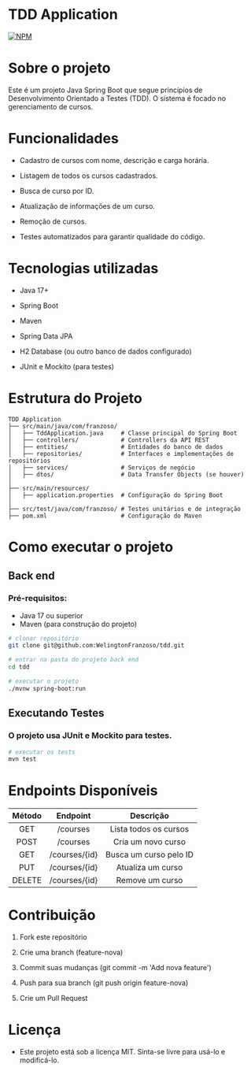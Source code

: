# TDD Application

[![NPM](https://img.shields.io/npm/l/react)](https://github.com/WelingtonFranzoso/franzoso-agregador-de-investimentos/blob/main/LICENSE) 


# Sobre o projeto

Este é um projeto Java Spring Boot que segue princípios de Desenvolvimento Orientado a Testes (TDD). O sistema é focado no gerenciamento de cursos.

# Funcionalidades

- Cadastro de cursos com nome, descrição e carga horária.

- Listagem de todos os cursos cadastrados.

- Busca de curso por ID.

- Atualização de informações de um curso.

- Remoção de cursos.

- Testes automatizados para garantir qualidade do código.

# Tecnologias utilizadas

- Java 17+

- Spring Boot

- Maven

- Spring Data JPA

- H2 Database (ou outro banco de dados configurado)

- JUnit e Mockito (para testes)

# Estrutura do Projeto
```
TDD Application
├── src/main/java/com/franzoso/
│   ├── TddApplication.java     # Classe principal do Spring Boot
│   ├── controllers/            # Controllers da API REST
│   ├── entities/               # Entidades do banco de dados
│   ├── repositories/           # Interfaces e implementações de repositórios
│   ├── services/               # Serviços de negócio
│   ├── dtos/                   # Data Transfer Objects (se houver)
│
├── src/main/resources/
│   ├── application.properties  # Configuração do Spring Boot
│
├── src/test/java/com/franzoso/ # Testes unitários e de integração
├── pom.xml                     # Configuração do Maven
```

# Como executar o projeto
## Back end
### Pré-requisitos: 
- Java 17 ou superior
- Maven (para construção do projeto)

```bash
# clonar repositório
git clone git@github.com:WelingtonFranzoso/tdd.git

# entrar na pasta do projeto back end
cd tdd

# executar o projeto
./mvnw spring-boot:run
```

## Executando Testes

### O projeto usa JUnit e Mockito para testes.

```bash
# executar os tests
mvn test
```

# Endpoints Disponíveis

| Método | Endpoint      | Descrição              |
|:------:|:-------------:|:----------------------:|
| GET    | /courses      | Lista todos os cursos  |
| POST   | /courses      | Cria um novo curso     |
| GET    | /courses/{id} | Busca um curso pelo ID |
| PUT    | /courses/{id} | Atualiza um curso      |
| DELETE | /courses/{id} | Remove um curso        |


# Contribuição

1. Fork este repositório

2. Crie uma branch (feature-nova)

3. Commit suas mudanças (git commit -m 'Add nova feature')

4. Push para sua branch (git push origin feature-nova)

5. Crie um Pull Request

# Licença

- Este projeto está sob a licença MIT. Sinta-se livre para usá-lo e modificá-lo.
